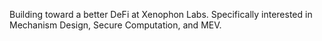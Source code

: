 Building toward a better DeFi at Xenophon Labs. Specifically interested in Mechanism Design, Secure Computation, and MEV.

